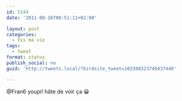 ```yaml
---
id: 5144
date: '2011-08-16T08:51:11+02:00'

layout: post
categories:
  - Vis ma vie
tags:
  - tweet
format: status
publish_social: no
guid: 'http://tweets.local/?birdsite_tweet=103388323749437440'

---
```


@Fran6 youpi! hâte de voir ça 😀